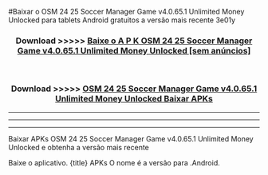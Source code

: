 #Baixar o OSM 24 25 Soccer Manager Game v4.0.65.1 Unlimited Money Unlocked   para tablets Android gratuitos a versão mais recente 3e01y


<div align="center">
<h3>Download >>>>> <a href="https://pt-web.web.app/?pt= OSM 24 25 Soccer Manager Game v4.0.65.1 Unlimited Money Unlocked ">Baixe o A P K OSM 24 25 Soccer Manager Game v4.0.65.1 Unlimited Money Unlocked  [sem anúncios]</a></h3><br>

<h3>Download >>>>> <a href="https://pt-web.web.app/?pt= OSM 24 25 Soccer Manager Game v4.0.65.1 Unlimited Money Unlocked ">OSM 24 25 Soccer Manager Game v4.0.65.1 Unlimited Money Unlocked  Baixar APKs</a></h3>
</div>

----------------------------------------------------------

----------------------------------------------------------

----------------------------------------------------------

Baixar APKs OSM 24 25 Soccer Manager Game v4.0.65.1 Unlimited Money Unlocked  e obtenha a versão mais recente

Baixe o aplicativo. {title} APKs O nome é a versão para .Android.


